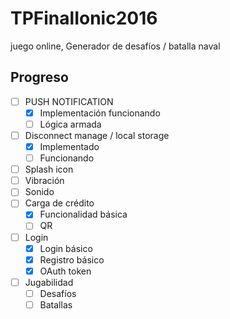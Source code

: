 # TPFinalIonic2016
juego online, Generador de desafíos / batalla naval

## Progreso

- [ ] PUSH NOTIFICATION
    - [x] Implementación funcionando
    - [ ] Lógica armada
- [ ] Disconnect manage / local storage
    - [x] Implementado
    - [ ] Funcionando
- [ ] Splash icon
- [ ] Vibración
- [ ] Sonido
- [ ] Carga de crédito
    - [x] Funcionalidad básica
    - [ ] QR
- [ ] Login
    - [x] Login básico
    - [x] Registro básico
    - [x] OAuth token
- [ ] Jugabilidad
    - [ ] Desafíos
    - [ ] Batallas
